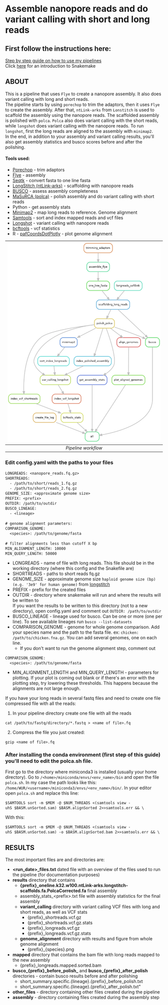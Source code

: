 # Assemble nanopore reads and do variant calling with short and long reads

## First follow the instructions here:
[Step by step guide on how to use my pipelines](https://carolinapb.github.io/2021-06-23-how-to-run-my-pipelines/)  
Click [here](https://github.com/CarolinaPB/snakemake-template/blob/master/Short%20introduction%20to%20Snakemake.pdf) for an introduction to Snakemake

## ABOUT
This is a pipeline that uses `Flye` to create a nanopore assembly. It also does variant calling with long and short reads.  
The pipeline starts by using `porechop` to trim the adaptors, then it uses `Flye` to create the assembly. After that, `ntLink-arks` from `Lonstitch` is used to scaffold the assembly using the nanopore reads. The scaffolded assembly is polished with `polca`. `Polca` also does variant calling with the short reads, while `longshot` does variant calling with the nanopore reads. To run `longshot`, first the long reads are aligned to the assembly with `minimap2`.  
In the end, in addition to your assembly and variant calling results, you'll also get assembly statistics and busco scores before and after the polishing.

#### Tools used:
- [Porechop](https://github.com/rrwick/Porechop) - trim adaptors
- [Flye](https://github.com/fenderglass/Flye) - assembly
- [Seqtk](https://github.com/lh3/seqtk) - convert fasta to one line fasta
- [LongStitch (ntLink-arks)](https://github.com/bcgsc/longstitch) - scaffolding with nanopore reads
- [BUSCO](https://busco.ezlab.org/) - assess assembly completeness
- [MaSuRCA (polca)](https://github.com/alekseyzimin/masurca) - polish assembly and do variant calling with short reads
- Python - get assembly stats
- [Minimap2](https://github.com/lh3/minimap2) - map long reads to reference. Genome alignment
- [Samtools](http://www.htslib.org/) - sort and index mapped reads and vcf files
- [Longshot](https://github.com/pjedge/longshot) - variant calling with nanopore reads
- [bcftools](https://samtools.github.io/bcftools/bcftools.html) - vcf statistics
- R - [pafCoordsDotPlotly](https://github.com/tpoorten/dotPlotly) - plot genome alignment 

| ![DAG](https://github.com/CarolinaPB/nanopore-assembly/blob/master/workflow.png) |
|:--:|
|*Pipeline workflow* |


### Edit config.yaml with the paths to your files
```
LONGREADS: <nanopore_reads.fq.gz>
SHORTREADS:
  - /path/to/short/reads_1.fq.gz
  - /path/to/short/reads_2.fq.gz
GENOME_SIZE: <approximate genome size>
PREFIX: <prefix>
OUTDIR: /path/to/outdir
BUSCO_LINEAGE:
  - <lineage>

# genome alignment parameters:
COMPARISON_GENOME: 
  <species>: /path/to/genome/fasta

# filter alignments less than cutoff X bp
MIN_ALIGNMENT_LENGTH: 10000
MIN_QUERY_LENGTH: 50000
```
- LONGREADS - name of file with long reads. This file should be in the working directory (where this config and the Snakefile are)
- SHORTREADS - paths to short reads fq.gz
- GENOME_SIZE - approximate genome size ```haploid genome size (bp)(e.g. '3e9' for human genome)``` from [longstitch](https://github.com/bcgsc/longstitch#full-help-page)
- PREFIX -  prefix for the created files
- OUTDIR - directory where snakemake will run and where the results will be written to  
  If you want the results to be written to this directory (not to a new directory), open config.yaml and comment out `OUTDIR: /path/to/outdir`
- BUSCO_LINEAGE - lineage used for busco. Can be one or more (one per line). To see available lineages run `busco --list-datasets`
- COMPARISON_GENOME - genome for whole genome comparison. Add your species name and the path to the fasta file. ex: `chicken: /path/to/chicken.fna.gz`. You can add several genomes, one on each line.   
  - If you don't want to run the genome alignment step, comment out 
```
COMPARISON_GENOME: 
  <species>: /path/to/genome/fasta
```
- MIN_ALIGNMENT_LENGTH and MIN_QUERY_LENGTH - parameters for plotting. If your plot is coming out blank or if there's an error with the plotting step, try lowering these thresholds. This happens because the alignments are not large enough.


If you have your long reads in several fastq files and need to create one file compressed file with all the reads:
1. In your pipeline directory create one file with all the reads
```
cat /path/to/fastq/directory/*.fastq > <name of file>.fq
```
2. Compress the file you just created:
```
gzip <name of file>.fq
```

### After installing the conda environment (first step of this guide) you'll need to edit the polca.sh file.
First go to the directory where miniconda3 is installed (usually your home directory). Go to `/<home>/miniconda/envs/<env_name>/bin` and open the file `polca.sh`. In my case the path looks like this: `/home/WUR/<username>/miniconda3/envs/<env_name>/bin/`. In your editor open `polca.sh` and replace this line:
```
$SAMTOOLS sort -m $MEM -@ $NUM_THREADS <(samtools view -uhS $BASM.unSorted.sam) $BASM.alignSorted 2>>samtools.err && \
```
With this:
```
$SAMTOOLS sort -m $MEM -@ $NUM_THREADS <(samtools view -uhS $BASM.unSorted.sam) -o $BASM.alignSorted.bam 2>>samtools.err && \
```

## RESULTS
The most important files are and directories are:  
- **<run_date>_files.txt** dated file with an overview of the files used to run the pipeline (for documentation purposes)
- **results** directory that contains
  - **{prefix}_oneline.k32.w100.ntLink-arks.longstitch-scaffolds.fa.PolcaCorrected.fa** final assembly
  - assembly_stats_\<prefix>.txt file with assembly statistics for the final assembly
  - **variant_calling** directory with variant calling VCF files with long and short reads, as well as VCF stats
    - {prefix}_shortreads.vcf.gz
    - {prefix}_shortreads.vcf.gz.stats
    - {prefix}_longreads.vcf.gz
    - {prefix}_longreads.vcf.gz.stats
  - **genome_alignment** directory with results and figure from whole genome alignment
    - {prefix}_{species}.png 
- **mapped** directory that contains the bam file with long reads mapped to the new assembly
  - {prefix}_longreads.mapped.sorted.bam 
- **busco_{prefix}\_before_polish_** and **busco_{prefix}_after_polish** directories - contain busco results before and after polishing
  - short_summary.specific.{lineage}.{prefix}_before_polish.txt
  - short_summary.specific.{lineage}.{prefix}_after_polish.txt"
-  **other_files** - directory containing other files created during the pipeline
-  **assembly** - directory containing files created during the assembly step
